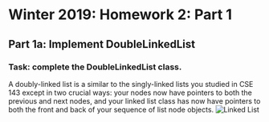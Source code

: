# Winter 2019: Homework 2: Part 1
## Part 1a: Implement DoubleLinkedList
### Task: complete the DoubleLinkedList class.
A doubly-linked list is a similar to the singly-linked lists you studied in CSE 143 except in two crucial ways: your nodes now have pointers to both the previous and next nodes, and your linked list class has now have pointers to both the front and back of your sequence of list node objects.
![Linked List](https://en.wikipedia.org/wiki/Linked_list#/media/File:Singly-linked-list.svg)
